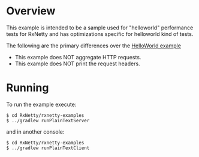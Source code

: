 Overview
========

This example is intended to be a sample used for "helloworld" performance tests for RxNetty and has optimizations specific
for helloworld kind of tests.

The following are the primary differences over the [HelloWorld example](../helloworld) 

- This example does NOT aggregate HTTP requests.
- This example does NOT print the request headers.

Running
=======

To run the example execute:

```
$ cd RxNetty/rxnetty-examples
$ ../gradlew runPlainTextServer
```

and in another console:

```
$ cd RxNetty/rxnetty-examples
$ ../gradlew runPlainTextClient
```
